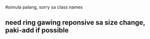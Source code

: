 #simula palang, sorry sa class names
## need ring gawing reponsive sa size change, paki-add if possible
